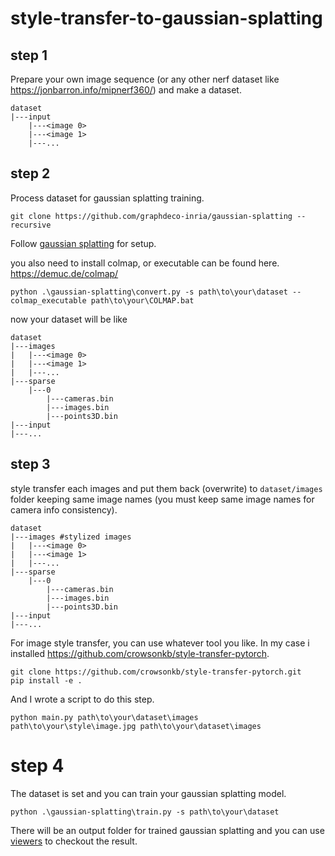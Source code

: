 # style-transfer-to-gaussian-splatting

## step 1
Prepare your own image sequence (or any other nerf dataset like https://jonbarron.info/mipnerf360/) and make a dataset.

```
dataset
|---input
    |---<image 0>
    |---<image 1>
    |---...
```

## step 2
Process dataset for gaussian splatting training.

```
git clone https://github.com/graphdeco-inria/gaussian-splatting --recursive
```
Follow [gaussian splatting](https://github.com/graphdeco-inria/gaussian-splatting) for setup. 

you also need to install colmap, or executable can be found here. https://demuc.de/colmap/
```
python .\gaussian-splatting\convert.py -s path\to\your\dataset --colmap_executable path\to\your\COLMAP.bat
```
now your dataset will be like
```
dataset
|---images
|   |---<image 0>
|   |---<image 1>
|   |---...
|---sparse
    |---0
        |---cameras.bin
        |---images.bin
        |---points3D.bin
|---input
|---...
```
## step 3
style transfer each images and put them back (overwrite) to `dataset/images` folder keeping same image names (you must keep same image names for camera info consistency).
```
dataset
|---images #stylized images
|   |---<image 0>
|   |---<image 1>
|   |---...
|---sparse
    |---0
        |---cameras.bin
        |---images.bin
        |---points3D.bin
|---input
|---...
```

For image style transfer, you can use whatever tool you like.
In my case i installed https://github.com/crowsonkb/style-transfer-pytorch. 
```
git clone https://github.com/crowsonkb/style-transfer-pytorch.git
pip install -e .
```
And I wrote a script to do this step.
```
python main.py path\to\your\dataset\images path\to\your\style\image.jpg path\to\your\dataset\images
```

# step 4
The dataset is set and you can train your gaussian splatting model.
```
python .\gaussian-splatting\train.py -s path\to\your\dataset
```
There will be an output folder for trained gaussian splatting and you can use [viewers](https://github.com/graphdeco-inria/gaussian-splatting#pre-built-windows-binaries) to checkout the result. 
